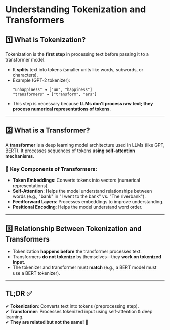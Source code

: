 # Understanding Tokenization and Transformers

## 1️⃣ What is Tokenization?
Tokenization is the **first step** in processing text before passing it to a transformer model.

- It **splits** text into tokens (smaller units like words, subwords, or characters).
- Example (GPT-2 tokenizer):
  ```
  "unhappiness" → ["un", "happiness"]
  "transformers" → ["transform", "ers"]
  ```
- This step is necessary because **LLMs don’t process raw text; they process numerical representations of tokens**.

---

## 2️⃣ What is a Transformer?
A **transformer** is a deep learning model architecture used in LLMs (like GPT, BERT). It processes sequences of tokens **using self-attention mechanisms**.

### 🔹 Key Components of Transformers:
- **Token Embeddings**: Converts tokens into vectors (numerical representations).
- **Self-Attention**: Helps the model understand relationships between words (e.g., "bank" in "I went to the bank" vs. "The riverbank").
- **Feedforward Layers**: Processes embeddings to improve understanding.
- **Positional Encoding**: Helps the model understand word order.

---

## 3️⃣ Relationship Between Tokenization and Transformers
- Tokenization **happens before** the transformer processes text.
- Transformers **do not tokenize** by themselves—they **work on tokenized input**.
- The tokenizer and transformer must **match** (e.g., a BERT model must use a BERT tokenizer).

---

## TL;DR ✅
✔ **Tokenization**: Converts text into tokens (preprocessing step).  
✔ **Transformer**: Processes tokenized input using self-attention & deep learning.  
✔ **They are related but not the same!** 🚀


